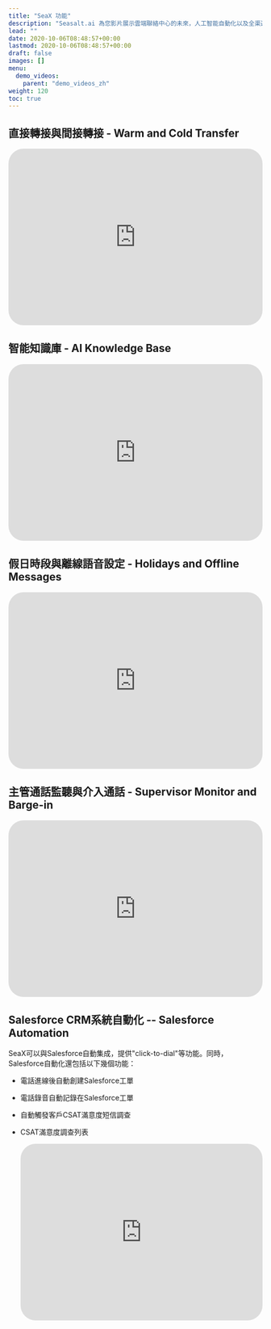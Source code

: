 ```yaml
---
title: "SeaX 功能"
description: "Seasalt.ai 為您影片展示雲端聯絡中心的未來，人工智能自動化以及全渠道與跨渠道支持的SeaX。"
lead: ""
date: 2020-10-06T08:48:57+00:00
lastmod: 2020-10-06T08:48:57+00:00
draft: false
images: []
menu:
  demo_videos:
    parent: "demo_videos_zh"
weight: 120
toc: true
---
```



## 直接轉接與間接轉接 - Warm and Cold Transfer


   <iframe width="100%" height="350px" src="https://www.youtube.com/embed/7xc6zUPtFYI" title="YouTube video player" frameborder="0" allow="accelerometer; autoplay; clipboard-write; encrypted-media; gyroscope; picture-in-picture" allowfullscreen style="border-radius: 30px;"></iframe>


## 智能知識庫 - AI Knowledge Base


   <iframe width="100%" height="350px" src="https://www.youtube.com/embed/t9XhbnNVJZo" title="YouTube video player" frameborder="0" allow="accelerometer; autoplay; clipboard-write; encrypted-media; gyroscope; picture-in-picture" allowfullscreen style="border-radius: 30px;"></iframe>


## 假日時段與離線語音設定 - Holidays and Offline Messages

   <iframe width="100%" height="350px" src="https://www.youtube.com/embed/HOHW7khQcW0" title="YouTube video player" frameborder="0" allow="accelerometer; autoplay; clipboard-write; encrypted-media; gyroscope; picture-in-picture" allowfullscreen style="border-radius: 30px;"></iframe>


## 主管通話監聽與介入通話 - Supervisor Monitor and Barge-in


   <iframe width="100%" height="350px" src="https://www.youtube.com/embed/bD9_7lOaqJs" title="YouTube video player" frameborder="0" allow="accelerometer; autoplay; clipboard-write; encrypted-media; gyroscope; picture-in-picture" allowfullscreen style="border-radius: 30px;"></iframe>

## Salesforce CRM系統自動化 -- Salesforce Automation

SeaX可以與Salesforce自動集成，提供"click-to-dial"等功能。同時，Salesforce自動化還包括以下幾個功能：

* 電話進線後自動創建Salesforce工單
* 電話錄音自動記錄在Salesforce工單
* 自動觸發客戶CSAT滿意度短信調查
* CSAT滿意度調查列表

   <iframe width="100%" height="350px" src="https://www.youtube.com/embed/TsoiqFfPD8E" title="YouTube video player" frameborder="0" allow="accelerometer; autoplay; clipboard-write; encrypted-media; gyroscope; picture-in-picture" allowfullscreen style="border-radius: 30px;"></iframe>